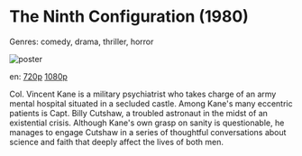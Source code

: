 # The Ninth Configuration (1980)

Genres: comedy, drama, thriller, horror

![poster](http://image.tmdb.org/t/p/w500/pcAm8DvzJf1nGR3W3lOBKjiLCVj.jpg)

en:
  [720p](magnet:?xt=urn:btih:D768DA7991291A8D793C1135BCAFEBEEDE1A28E3&tr=udp://glotorrents.pw:6969/announce&tr=udp://tracker.opentrackr.org:1337/announce&tr=udp://torrent.gresille.org:80/announce&tr=udp://tracker.openbittorrent.com:80&tr=udp://tracker.coppersurfer.tk:6969&tr=udp://tracker.leechers-paradise.org:6969&tr=udp://p4p.arenabg.ch:1337&tr=udp://tracker.internetwarriors.net:1337)
  [1080p](magnet:?xt=urn:btih:d0b72a6c08eeb681d5bc3e630ec8c9b3b7f002a1&dn=The+Ninth+Configuration+%281980%29+1080p+BrRip+x264+-+YIFY&tr=udp%3A%2F%2Ftracker.openbittorrent.com%3A80%2Fannounce&tr=udp%3A%2F%2Fglotorrents.pw%3A6969%2Fannounce&tr=udp%3A%2F%2Ftracker.openbittorrent.com%3A80%2Fannounce&tr=udp%3A%2F%2Ftracker.opentrackr.org%3A1337%2Fannounce&tr=udp%3A%2F%2Fzer0day.to%3A1337%2Fannounce&tr=udp%3A%2F%2Ftracker.coppersurfer.tk%3A6969%2Fannounce)
  


Col. Vincent Kane is a military psychiatrist who takes charge of an army mental hospital situated in a secluded castle. Among Kane's many eccentric patients is Capt. Billy Cutshaw, a troubled astronaut in the midst of an existential crisis. Although Kane's own grasp on sanity is questionable, he manages to engage Cutshaw in a series of thoughtful conversations about science and faith that deeply affect the lives of both men.